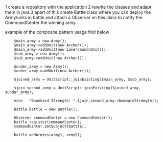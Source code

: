 1 create a repository with the application
2 rewrite the classes and adapt them in java
3 apart of this create Battle class where you can deploy
the Army/units in battle and attach a Observer on this
class to notify the CommandCenter the winning army .


 example of the composite pattern usage find below

        $main_army = new Army();
        $main_army->addUnit(new Archer());
        $main_army->addUnit(new LaserCannonUnit());
        $sub_army = new Army();
        $sub_army->addUnit(new Archer());

        $under_army = new Army();
        $under_army->addUnit(new Archer());

        $joined_army = UnitScript::joinExisting($main_army, $sub_army);

        $join_second_army = UnitScript::joinExisting($joined_army, $under_army);

        echo   "Boombard Strength: ".$join_second_army->bombardStrength();

        Battle battle = new Battle();

        Observer commandCenter = new CommandCenter();
        battle.register(commandCenter);
        commandCenter.setSubject(battle);

        battle.addArmies(army1, army2);

